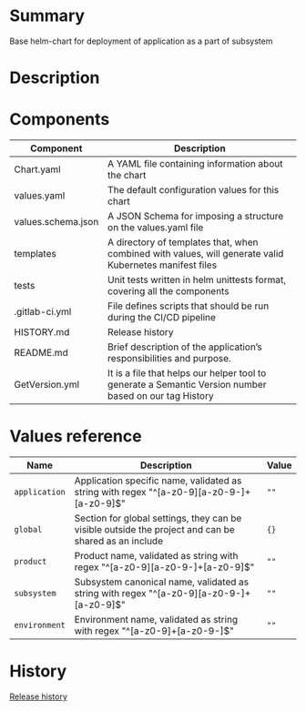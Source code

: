 # Summary
Base helm-chart for deployment of application as a part of subsystem

# Description

# Components
| Component                | Description                                                                                                   |
|--------------------------|---------------------------------------------------------------------------------------------------------------|
| Chart.yaml               | A YAML file containing information about the chart                                                            |
| values.yaml              | The default configuration values for this chart                                                               |
| values.schema.json       | A JSON Schema for imposing a structure on the values.yaml file                                                |
| templates                | A directory of templates that, when combined with values, will generate valid Kubernetes manifest files       |
| tests                    | Unit tests written in helm unittests format, covering all the components                                      |
| .gitlab-ci.yml           | File defines scripts that should be run during the CI/CD pipeline                                             |
| HISTORY.md               | Release history                                                                                               |
| README.md                | Brief description of the application’s responsibilities and purpose.                                          |
| GetVersion.yml           | It is a file that helps our helper tool to generate a Semantic Version number based on our tag History        |

# Values reference

| Name                     | Description                                                                                           | Value |
|--------------------------|-------------------------------------------------------------------------------------------------------|-------|
| `application`            | Application specific name, validated as string with regex "^[a-z0-9][a-z0-9-]+[a-z0-9]$"              | `""`  |
| `global`                 | Section for global settings, they can be visible outside the project and can be shared as an include  | `{}`  |
| `product`                | Product name, validated as string with regex "^[a-z0-9][a-z0-9-]+[a-z0-9]$"                           | `""`  |
| `subsystem`              | Subsystem canonical name, validated as string with regex "^[a-z0-9][a-z0-9-]+[a-z0-9]$"               | `""`  |
| `environment`            | Environment name, validated as string with regex "^[a-z0-9]+[a-z0-9-]$"                               | `""`  |

# History
[Release history](HISTORY.md)
